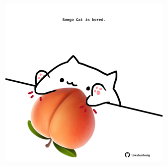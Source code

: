 <!-- built at 08/08/2024, 01:27:02 UTC -->
<p align="center">
  <img width="500" height="500" src="./ReadmeImage.svg">
</p>
